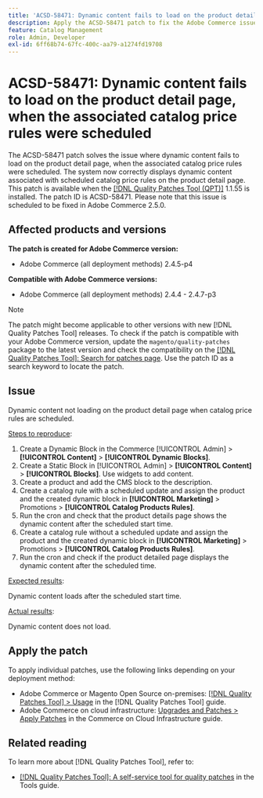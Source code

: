 ```yaml
---
title: 'ACSD-58471: Dynamic content fails to load on the product detail page, when the associated catalog price rules were scheduled'
description: Apply the ACSD-58471 patch to fix the Adobe Commerce issue where where dynamic content fails to load on the product detail page, when the associated catalog price rules were scheduled.
feature: Catalog Management
role: Admin, Developer
exl-id: 6ff68b74-67fc-400c-aa79-a1274fd19708
---
```

# ACSD-58471: Dynamic content fails to load on the product detail page, when the associated catalog price rules were scheduled

The ACSD-58471 patch solves the issue where dynamic content fails to load on the product detail page, when the associated catalog price rules were scheduled. The system now correctly displays dynamic content associated with scheduled catalog price rules on the product detail page. This patch is available when the [[!DNL Quality Patches Tool (QPT)]](/help/tools/quality-patches-tool/quality-patches-tool-to-self-serve-quality-patches.md) 1.1.55 is installed. The patch ID is ACSD-58471. Please note that this issue is scheduled to be fixed in Adobe Commerce 2.5.0.

## Affected products and versions

**The patch is created for Adobe Commerce version:**
* Adobe Commerce (all deployment methods) 2.4.5-p4

**Compatible with Adobe Commerce versions:**
* Adobe Commerce (all deployment methods) 2.4.4 - 2.4.7-p3

>[!NOTE]
>
>The patch might become applicable to other versions with new [!DNL Quality Patches Tool] releases. To check if the patch is compatible with your Adobe Commerce version, update the `magento/quality-patches` package to the latest version and check the compatibility on the [[!DNL Quality Patches Tool]: Search for patches page](https://experienceleague.adobe.com/tools/commerce-quality-patches/index.html). Use the patch ID as a search keyword to locate the patch.

## Issue

Dynamic content not loading on the product detail page when catalog price rules are scheduled.

<u>Steps to reproduce</u>:

1. Create a Dynamic Block in the Commerce [!UICONTROL Admin] > **[!UICONTROL Content]** > **[!UICONTROL Dynamic Blocks]**.
1. Create a Static Block in [!UICONTROL Admin] > **[!UICONTROL Content]** >  **[!UICONTROL Blocks]**. Use widgets to add content.
1. Create a product and add the CMS block to the description.
1. Create a catalog rule with a scheduled update and assign the product and the created dynamic block in **[!UICONTROL Marketing]** > Promotions > **[!UICONTROL Catalog Products Rules]**.
1. Run the cron and check that the product details page shows the dynamic content after the scheduled start time.
1. Create a catalog rule without a scheduled update and assign the product and the created dynamic block in **[!UICONTROL Marketing]** > Promotions > **[!UICONTROL Catalog Products Rules]**.
1. Run the cron and check if the product detailed page displays the dynamic content after the scheduled time.


<u>Expected results</u>:

Dynamic content loads after the scheduled start time.

<u>Actual results</u>:

Dynamic content does not load.

## Apply the patch

To apply individual patches, use the following links depending on your deployment method:

* Adobe Commerce or Magento Open Source on-premises: [[!DNL Quality Patches Tool] > Usage](/help/tools/quality-patches-tool/usage.md) in the [!DNL Quality Patches Tool] guide.
* Adobe Commerce on cloud infrastructure: [Upgrades and Patches > Apply Patches](https://experienceleague.adobe.com/docs/commerce-cloud-service/user-guide/develop/upgrade/apply-patches.html) in the Commerce on Cloud Infrastructure guide.


## Related reading

To learn more about [!DNL Quality Patches Tool], refer to:

* [[!DNL Quality Patches Tool]: A self-service tool for quality patches](/help/tools/quality-patches-tool/quality-patches-tool-to-self-serve-quality-patches.md) in the Tools guide.
